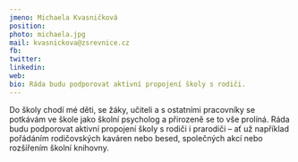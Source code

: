 ```yaml
---
jmeno: Michaela Kvasničková
position: 
photo: michaela.jpg
mail: kvasnickova@zsrevnice.cz
fb: 
twitter: 
linkedin: 
web: 
bio: Ráda budu podporovat aktivní propojení školy s rodiči.
---
```

Do školy chodí mé děti, se žáky, učiteli a s ostatními pracovníky se potkávám ve škole jako školní psycholog a přirozeně se to vše prolíná. Ráda budu podporovat aktivní propojení školy s rodiči i prarodiči – ať už například pořádáním rodičovských kaváren nebo besed, společných akcí nebo rozšířením školní knihovny.
